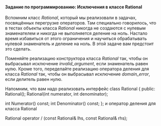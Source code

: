 #### Задание по программированию: Исключения в классе Rational ####

Вспомним класс *Rational*, который мы реализовали в задачах, посвящённых перегрузке операторов.
Там специально говорилось, что в тестах объекты класса *Rational* никогда не создаются с 
нулевым знаменателем и никогда не выполняется деление на ноль. Настало время избавиться 
от этого ограничения и научиться обрабатывать нулевой знаменатель и деление на ноль. 
В этой задаче вам предстоит это сделать.

Поменяйте реализацию конструктора класса *Rational* так, чтобы он выбрасывал исключение 
*invalid_argument*, если знаменатель равен нулю. Кроме того, переделайте реализацию оператора 
деления для класса *Rational* так, чтобы он выбрасывал исключение *domain_error*, 
если делитель равен нулю.

Напомним, что вам надо реализовать интерфейс
class Rational {
public:
  Rational();
  Rational(int numerator, int denominator);

  int Numerator() const;
  int Denominator() const;
};
и оператор деления для класса Rational

Rational operator / (const Rational& lhs, const Rational& rhs);
